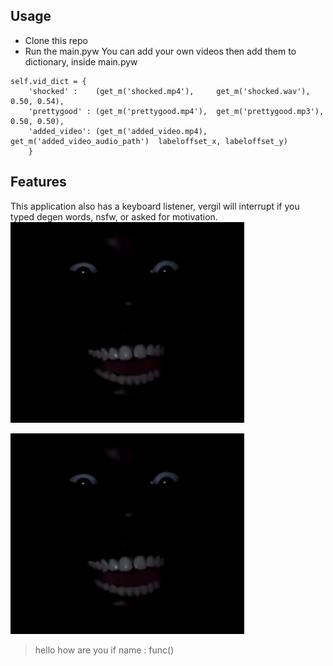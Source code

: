 ## Usage 
- Clone this repo
- Run the main.pyw
You can add your own videos then add them to dictionary, inside main.pyw
```
self.vid_dict = {
    'shocked' :    (get_m('shocked.mp4'),     get_m('shocked.wav'),           0.50, 0.54),
    'prettygood' : (get_m('prettygood.mp4'),  get_m('prettygood.mp3'),        0.50, 0.50),
    'added_video': (get_m('added_video.mp4),  get_m('added_video_audio_path')  labeloffset_x, labeloffset_y)
    }
```

## Features
This application also has a keyboard listener, vergil will interrupt if you typed degen words, nsfw, or asked for motivation.
<img src="https://github.com/Lmoq/Meme/blob/master/assets/faceindark.png" >


<img src="https://github.com/Lmoq/Meme/blob/master/assets/faceindark.png" >

>hello
>how are you
>if name :
>    func()





